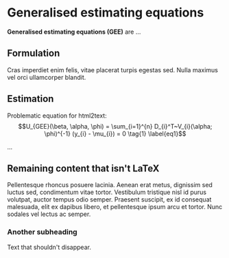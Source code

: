 # Generalised estimating equations
**Generalised estimating equations (GEE)** are ...

## Formulation
Cras imperdiet enim felis, vitae placerat turpis egestas sed. Nulla maximus vel orci ullamcorper blandit.

## Estimation
Problematic equation for html2text:
$$U_{GEE}(\beta, \alpha, \phi) = \sum_{i=1}^{n} D_{i}^T~V_{i}(\alpha; \phi)^{-1} (y_{i} - \mu_{i}) = 0 \tag{1} \label{eq1}$$

...

## Remaining content that isn't LaTeX
Pellentesque rhoncus posuere lacinia. Aenean erat metus, dignissim sed luctus sed, condimentum vitae tortor. Vestibulum tristique nisl id purus volutpat, auctor tempus odio semper. Praesent suscipit, ex id consequat malesuada, elit ex dapibus libero, et pellentesque ipsum arcu et tortor. Nunc sodales vel lectus ac semper.

### Another subheading
Text that shouldn't disappear.
